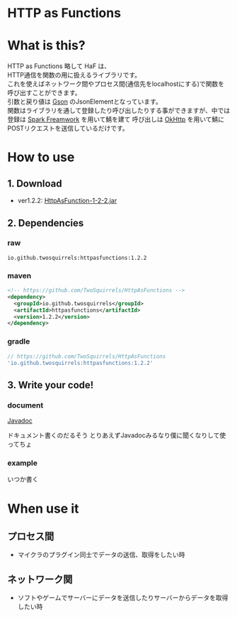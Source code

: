 # HTTP as Functions

# What is this?

HTTP as Functions 略して HaF は、  
HTTP通信を関数の用に扱えるライブラリです。  
これを使えばネットワーク間やプロセス間(通信先をlocalhostにする)で関数を呼び出すことができます。  
引数と戻り値は [Gson](https://github.com/google/gson) のJsonElementとなっています。  
関数はライブラリを通して登録したり呼び出したりする事ができますが、中では  
登録は [Spark Freamwork](https://sparkjava.com/) を用いて鯖を建て
呼び出しは [OkHttp](https://square.github.io/okhttp/) を用いて鯖にPOSTリクエストを送信しているだけです。

# How to use

## 1. Download

- ver1.2.2: [HttpAsFunction-1-2-2.jar](https://github.com/TwoSquirrels/HttpAsFunctions/raw/main/target/HttpAsFunctions-1.2.2.jar)

## 2. Dependencies

### raw
`io.github.twosquirrels:httpasfunctions:1.2.2`

### maven
```xml
<!-- https://github.com/TwoSquirrels/HttpAsFunctions -->
<dependency>
  <groupId>io.github.twosquirrels</groupId>
  <artifactId>httpasfunctions</artifactId>
  <version>1.2.2</version>
</dependency>

```

### gradle
```gradle
// https://github.com/TwoSquirrels/HttpAsFunctions
'io.github.twosquirrels:httpasfunctions:1.2.2'

```

## 3. Write your code!

### document

[Javadoc](https://twosquirrels.github.io/HttpAsFunctions/target/site/apidocs/)

ドキュメント書くのだるそう
とりあえずJavadocみるなり僕に聞くなりして使ってちょ

### example

いつか書く

# When use it

## プロセス間

- マイクラのプラグイン同士でデータの送信、取得をしたい時

## ネットワーク関

- ソフトやゲームでサーバーにデータを送信したりサーバーからデータを取得したい時
